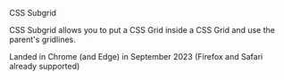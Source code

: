 



















CSS Subgrid
























































CSS Subgrid allows you to put a CSS Grid inside a CSS Grid and use the parent's gridlines.
























































Landed in Chrome (and Edge) in September 2023 (Firefox and Safari already supported)
